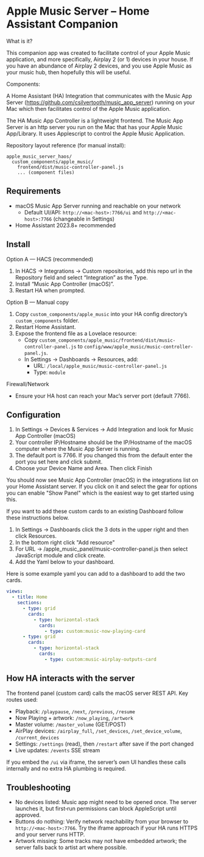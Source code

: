 # Apple Music Server – Home Assistant Companion

What is it?

This companion app was created to facilitate control of your Apple Music application, and more specifically, Airplay 2 (or 1) devices in your house.  If you have an abundance of Airplay 2 devices, and you use Apple Music as your music hub, then hopefully this will be useful.

Components:

A Home Assistant (HA) Integration that communicates with the Music App Server (https://github.com/csilvertooth/music_app_server) running on your Mac which then facilitates control of the Apple Music application.

The HA Music App Controller is a lightweight frontend.  The Music App Server is an http server you run on the Mac that has your Apple Music App/Library.  It uses Applescript to control the Apple Music Application.

Repository layout reference (for manual install):
```
apple_music_server_haos/
  custom_components/apple_music/
    frontend/dist/music-controller-panel.js
    ... (component files)
```

## Requirements

- macOS Music App Server running and reachable on your network
  - Default UI/API: `http://<mac-host>:7766/ui` and `http://<mac-host>:7766` (changeable in Settings)
- Home Assistant 2023.8+ recommended

## Install

Option A — HACS (recommended)
1) In HACS → Integrations → Custom repositories, add this repo url in the Repository field and select “Integration” as the Type.
2) Install “Music App Controller (macOS)”.
3) Restart HA when prompted.

Option B — Manual copy
1) Copy `custom_components/apple_music` into your HA config directory’s `custom_components` folder.
2) Restart Home Assistant.
3) Expose the frontend file as a Lovelace resource:
   - Copy `custom_components/apple_music/frontend/dist/music-controller-panel.js` to `config/www/apple_music/music-controller-panel.js`.
   - In Settings → Dashboards → Resources, add:
     - URL: `/local/apple_music/music-controller-panel.js`
     - Type: `module`

Firewall/Network
- Ensure your HA host can reach your Mac’s server port (default 7766).

## Configuration

1) In Settings → Devices & Services → Add Integration and look for Music App Controller (macOS)
2) Your controller IP/Hostname should be the IP/Hostname of the macOS computer where the Music App Server is running.
3) The default port is 7766.  If you changed this from the default enter the port you set here and click submit.
4) Choose your Device Name and Area.  Then click Finish

You should now see Music App Controller (macOS) in the integrations list on your Home Assistant server.  If you click on it and select the gear for options you can enable "Show Panel" which is the easiest way to get started using this.

If you want to add these custom cards to an existing Dashboard follow these instructions below.

1) In Settings → Dashboards click the 3 dots in the upper right and then click Resources.
2) In the bottom right click "Add resource"
3) For URL → /apple_music_panel/music-controller-panel.js then select JavaScript module and click create.
4) Add the Yaml below to your dashboard.

Here is some example yaml you can add to a dashboard to add the two cards.
  ```yaml
  views:
    - title: Home
      sections:
        - type: grid
          cards:
            - type: horizontal-stack
              cards:
                - type: custom:music-now-playing-card
        - type: grid
          cards:
            - type: horizontal-stack
              cards:
                - type: custom:music-airplay-outputs-card
  ```


## How HA interacts with the server

The frontend panel (custom card) calls the macOS server REST API. Key routes used:
- Playback: `/playpause`, `/next`, `/previous`, `/resume`
- Now Playing + artwork: `/now_playing`, `/artwork`
- Master volume: `/master_volume` (GET/POST)
- AirPlay devices: `/airplay_full`, `/set_devices`, `/set_device_volume`, `/current_devices`
- Settings: `/settings` (read), then `/restart` after save if the port changed
- Live updates: `/events` SSE stream

If you embed the `/ui` via iframe, the server’s own UI handles these calls internally and no extra HA plumbing is required.

## Troubleshooting

- No devices listed: Music app might need to be opened once. The server launches it, but first‑run permissions can block AppleScript until approved.
- Buttons do nothing: Verify network reachability from your browser to `http://<mac-host>:7766`. Try the iframe approach if your HA runs HTTPS and your server runs HTTP.
- Artwork missing: Some tracks may not have embedded artwork; the server falls back to artist art where possible.

